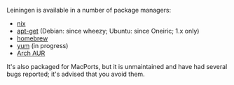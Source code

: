 Leiningen is available in a number of package managers:

* [nix](https://nixos.org/websvn/nix/nixpkgs/trunk/pkgs/development/tools/build-managers/leiningen/default.nix)
* [apt-get](http://packages.debian.org/sid/leiningen) (Debian: since wheezy; Ubuntu: since Oneiric; 1.x only)
* [homebrew](https://github.com/mxcl/homebrew/blob/master/Library/Formula/leiningen.rb)
* [yum](https://fedoraproject.org/wiki/Features/Clojure) (in progress)
* [Arch AUR](http://aur.archlinux.org/packages.php?ID=37278)

It's also packaged for MacPorts, but it is unmaintained and have had several bugs reported; it's
advised that you avoid them.